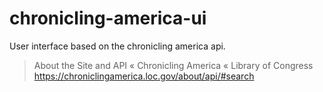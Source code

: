 # chronicling-america-ui

User interface based on the chronicling america api.

> About the Site and API « Chronicling America « Library of Congress  
> https://chroniclingamerica.loc.gov/about/api/#search
